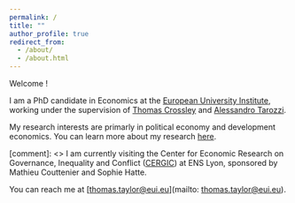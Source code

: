 ```yaml
---
permalink: /
title: ""
author_profile: true
redirect_from: 
  - /about/
  - /about.html
---
```


Welcome !

I am a PhD candidate in Economics at the [European University Institute][eui_link], working under the supervision of [Thomas Crossley][crossley_link] and [Alessandro Tarozzi][tarozzi_link]. 

My research interests are primarly in political economy and development economics. You can learn more about my research [here][research_link].

[comment]: <> I am currently visiting the Center for Economic Research on Governance, Inequality and Conflict ([CERGIC][cergic_link]) at ENS Lyon, sponsored by Mathieu Couttenier and Sophie Hatte.

You can reach me at [thomas.taylor@eui.eu](mailto: thomas.taylor@eui.eu).


[eui_link]: https://eui.eu/economics
[tarozzi_link]: https://sites.google.com/site/alessandrotarozzi/home
[crossley_link]: https://sites.google.com/site/tfcrossley/
[cergic_link]: https://www.cergic-lyon.fr/
[research_link]: https://thomastaylor-econ.github.io/research/


